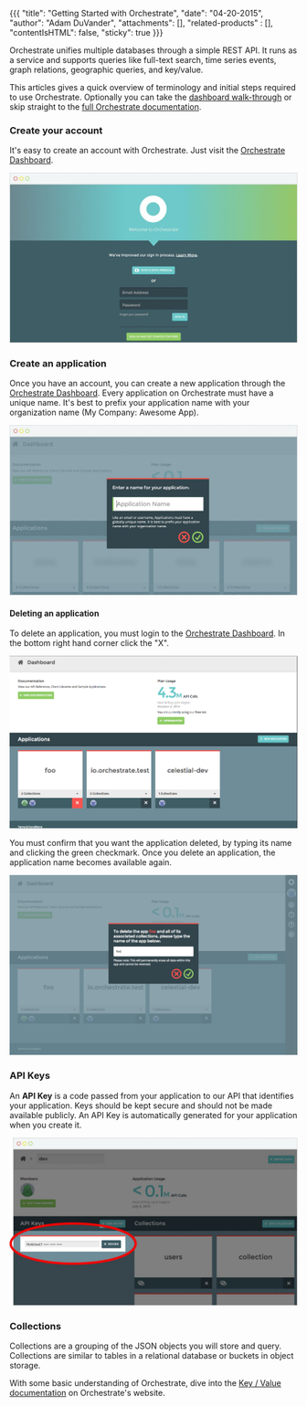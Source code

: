 {{{
  "title": "Getting Started with Orchestrate",
  "date": "04-20-2015",
  "author": "Adam DuVander",
  "attachments": [],
  "related-products" : [],
  "contentIsHTML": false,
  "sticky": true
}}}

Orchestrate unifies multiple databases through a simple REST API. It runs as a service and supports queries like full-text search, time series events, graph relations, geographic queries, and key/value.

This articles gives a quick overview of terminology and initial steps required to use Orchestrate. Optionally you can take the [dashboard walk-through](./walkthrough.md) or skip straight to the [full Orchestrate documentation](https://orchestrate.io/docs).

### Create your account
It's easy to create an account with Orchestrate. Just visit the [Orchestrate Dashboard](https://dashboard.orchestrate.io/users/register).

![Dashboard](../images/orchestrate-dashboard.jpg)

### Create an application
Once you have an account, you can create a new application through the [Orchestrate Dashboard](https://dashboard.orchestrate.io). Every application on Orchestrate must have a unique name. It's best to prefix your application name with your organization name (My Company: Awesome App).

![New Application](../images/orchestrate-newapplication.jpg)

#### Deleting an application
To delete an application, you must login to the [Orchestrate Dashboard](https://dashboard.orchestrate.io). In the bottom right hand corner click the "X".

![Delete Application](../images/orchestrate-deleteapplication.png)

You must confirm that you want the application deleted, by typing its name and clicking the green checkmark. Once you delete an application, the application name becomes available again.

![Confirm Delete](../images/orchestrate-confirmdelete.png)

### API Keys
An **API Key** is a code passed from your application to our API that identifies your application. Keys should be kept secure and should not be made available publicly. An API Key is automatically generated for your application when you create it.

![API Key](../images/orchestrate-apikey.jpg)

### Collections
Collections are a grouping of the JSON objects you will store and query. Collections are similar to tables in a relational database or buckets in object storage.

With some basic understanding of Orchestrate, dive into the
[Key / Value documentation](https://www.ctl.io/knowledge-base/orchestrate/key-value/) on Orchestrate's website.
